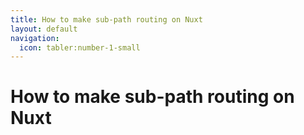 ```yaml
---
title: How to make sub-path routing on Nuxt
layout: default
navigation:
  icon: tabler:number-1-small
---
```


# How to make sub-path routing on Nuxt
